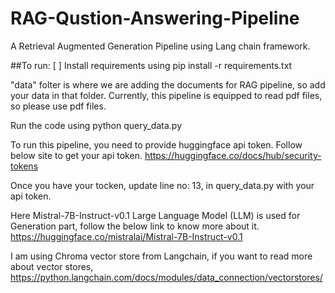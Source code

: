 # RAG-Qustion-Answering-Pipeline

A Retrieval Augmented Generation Pipeline using Lang chain framework.

##To run:
[ ] Install requirements using pip install -r requirements.txt

"data" folter is where we are adding the documents for RAG pipeline, so add your data in that folder. Currently, this pipeline is equipped to read pdf files, so please use pdf files.

Run the code using
python query_data.py

To run this pipeline, you need to provide huggingface api token. Follow below site to get your api token.
https://huggingface.co/docs/hub/security-tokens

Once you have your tocken, update line no: 13, in query_data.py with your api token.

Here Mistral-7B-Instruct-v0.1 Large Language Model (LLM) is used for Generation part, follow the below link to know more about it. 
https://huggingface.co/mistralai/Mistral-7B-Instruct-v0.1

I am using Chroma vector store from Langchain, if you want to read more about vector stores,
https://python.langchain.com/docs/modules/data_connection/vectorstores/
